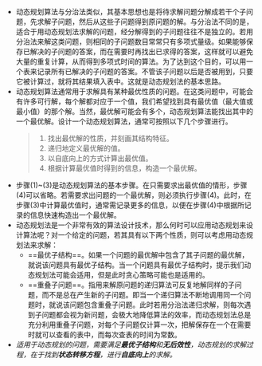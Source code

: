 - 动态规划算法与分治法类似，其基本思想也是将待求解问题分解成若干个子问题，先求解子问题，然后从这些子问题得到原问题的解。与分治法不同的是，适合于用动态规划法求解的问题，经分解得到的子问题往往不是独立的。若用分治法来解这类问题，则相同的子问题数目常常只有多项式量级。如果能够保存已解决的子问题的答案，而在需要时再找出已求得的答案，这样就可以避免大量的重复计算，从而得到多项式时间的算法。为了达到这个目的，可以用一个表来记录所有已解决的子问题的答案。不管该子问题以后是否被用到，只要它被计算过，就将其结果填入表中。这就是动态规划法的基本思路。
- 动态规划算法通常用于求解具有某种最优性质的问题。在这类问题中，可能会有许多可行解，每个解都对应于一个值，我们希望找到具有最优值（最大值或最小值）的那个解。当然，最优解可能会有多个，动态规划算法能找出其中的一个最优解。设计一个动态规划算法，通常可按照以下几个步骤进行。
  > 1. 找出最优解的性质，并刻画其结构特征。
  > 2. 递归地定义最优解的值。
  > 3. 以自底向上的方式计算出最优值。
  > 4. 根据计算最优值时得到的信息，构造一个最优解。
- 步骤(1)\~(3)是动态规划算法的基本步骤。在只需要求出最优值的情形，步骤(4)可以省略。若需要求出问题的一个最优解，则必须执行步骤(4)。此时，在步骤(3)中计算最优值时，通常需记录更多的信息，以便在步骤(4)中根据所记录的信息快速构造出一个最优解。
- 动态规划法是一个非常有效的算法设计技术，那么何时可以应用动态规划来设计算法呢？对一个给定的问题，若其具有以下两个性质，则可以考虑用动态规划法来求解：
	- ==最优子结构==。如果一个问题的最优解中包含了其子问题的最优解，就说该问题具有最优子结构。当一个问题具有最优子结构时，提示我们动态规划法可能会适用，但是此时贪心策略可能也是适用的。
	- ==重叠子问题==。指用来解原问题的递归算法可反复地解同样的子问题，而不是总在产生新的子问题。即当一个递归算法不断地调用同一个问题时，就说该问题包含重叠子问题。此时若用分治法递归求解，则每次遇到子问题都会视为新问题，会极大地降低算法的效率，而动态规划法总是充分利用重叠子问题，对每个子问题仅计算一次，把解保存在一个在需要时就可以查看的表中，而每次查表的时间为常数。
- _适用于动态规划的问题，需要满足**最优子结构**和**无后效性**，动态规划的求解过程，在于找到**状态转移方程**，进行**自底向上**的求解。_